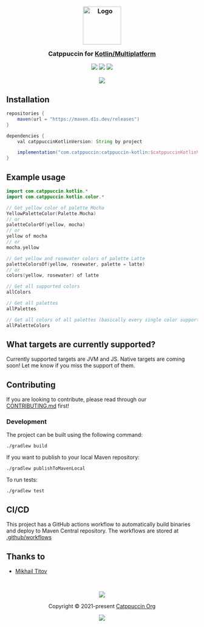 <h3 align="center">
	<img src="https://raw.githubusercontent.com/catppuccin/catppuccin/main/assets/logos/exports/1544x1544_circle.png" width="100" alt="Logo"/><br/>
	<img src="https://raw.githubusercontent.com/catppuccin/catppuccin/main/assets/misc/transparent.png" height="30" width="0px"/>
	Catppuccin for <a href="https://kotl.in">Kotlin/Multiplatform</a>
	<img src="https://raw.githubusercontent.com/catppuccin/catppuccin/main/assets/misc/transparent.png" height="30" width="0px"/>
</h3>

<p align="center">
	<a href="https://github.com/d1snin/catppuccin-kotlin/stargazers"><img src="https://img.shields.io/github/stars/d1snin/catppuccin-kotlin?colorA=363a4f&colorB=b7bdf8&style=for-the-badge"></a>
	<a href="https://github.com/d1snin/catppuccin-kotlin/issues"><img src="https://img.shields.io/github/issues/d1snin/catppuccin-kotlin?colorA=363a4f&colorB=f5a97f&style=for-the-badge"></a>
	<a href="https://github.com/d1snin/catppuccin-kotlin/contributors"><img src="https://img.shields.io/github/contributors/d1snin/catppuccin-kotlin?colorA=363a4f&colorB=a6da95&style=for-the-badge"></a>
  <br>
  <br>
  <a href="https://github.com/d1snin/catppuccin-kotlin"><img src="https://maven.d1s.dev/api/badge/latest/releases/dev/d1s/ktor-static-authentication?color=40c14a&name=maven.d1s.dev&prefix=v"></a>
</p>

## Installation

```gradle
repositories {
    maven(url = "https://maven.d1s.dev/releases")
}

dependencies {
    val catppuccinKotlinVersion: String by project

    implementation("com.catppuccin:catppuccin-kotlin:$catppuccinKotlinVersion")
}
```

## Example usage

```kotlin
import com.catppuccin.kotlin.*
import com.catppuccin.kotlin.color.*

// Get yellow color of palette Mocha
YellowPaletteColor(Palette.Mocha)
// or
paletteColorOf(yellow, mocha)
// or
yellow of mocha
// or
mocha.yellow

// Get yellow and rosewater colors of palette Latte
paletteColorsOf(yellow, rosewater, palette = latte)
// or
colors(yellow, rosewater) of latte

// Get all supported colors
allColors

// Get all palettes
allPalettes

// Get all colors of all palettes (basically every single color supported by Catppuccin)
allPaletteColors
```

## What targets are currently supported?
Currently supported targets are JVM and JS. Native targets are coming soon! Let me know if you miss the support of them.

## Contributing

If you are looking to contribute, please read through our
[CONTRIBUTING.md](https://github.com/catppuccin/.github/blob/main/CONTRIBUTING.md) first!

### Development

The project can be built using the following command:

```shell
./gradlew build
```

If you want to publish to your local Maven repository:

```shell
./gradlew publishToMavenLocal
```

To run tests:

```shell
./gradlew test
```

## CI/CD

This project has a GitHub actions workflow to automatically build binaries and deploy to Maven Central repository.
The workflows are stored at [.github/workflows](.github/workflows)

## Thanks to

- [Mikhail Titov](https://github.com/d1snin)

&nbsp;

<p align="center">
	<img src="https://raw.githubusercontent.com/catppuccin/catppuccin/main/assets/footers/gray0_ctp_on_line.svg?sanitize=true" />
</p>

<p align="center">
	Copyright &copy; 2021-present <a href="https://github.com/catppuccin" target="_blank">Catppuccin Org</a>
</p>

<p align="center">
	<a href="https://github.com/catppuccin/catppuccin/blob/main/LICENSE"><img src="https://img.shields.io/static/v1.svg?style=for-the-badge&label=License&message=MIT&logoColor=d9e0ee&colorA=363a4f&colorB=b7bdf8"/></a>
</p>
